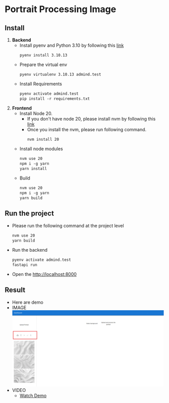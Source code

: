 # Portrait Processing Image

## Install
1. **Backend** 
   - Install pyenv and Python 3.10 by following this [link](https://github.com/pyenv/pyenv?tab=readme-ov-file#installation)
     ```shell
     pyenv install 3.10.13
     ```
   - Prepare the virtual env
     ```shell
     pyenv virtualenv 3.10.13 admind.test
     ```
   - Install Requirements
     ```shell
     pyenv activate admind.test
     pip install -r requirements.txt
      ```
2. **Frontend**
   - Install Node 20.
     - If you don't have node 20, please install nvm by following this [link](https://github.com/nvm-sh/nvm?tab=readme-ov-file#installing-and-updating)
     - Once you install the nvm, please run following command.
       ```shell
       nvm install 20
       ```
   - Install node modules
     ```shell
     nvm use 20
     npm i -g yarn
     yarn install
     ```
   - Build
     ```shell
     nvm use 20
     npm i -g yarn
     yarn build
     ```

## Run the project
- Please run the following command at the project level
  ```shell
  nvm use 20
  yarn build
  ```
- Run the backend
  ```shell
  pyenv activate admind.test
  fastapi run
  ```
- Open the [http://localhost:8000](http://localhost:8000)

## Result
- Here are demo
- IMAGE
  ![IMAGE](./demo/demo.png)
- VIDEO
  - [Watch Demo](./demo/demo-admind.mp4)
